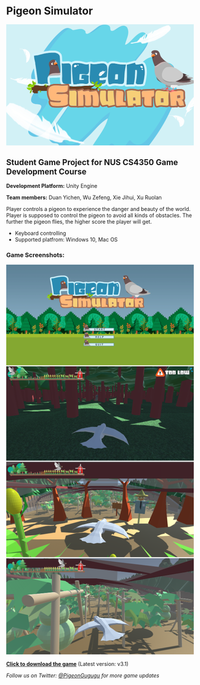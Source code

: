 # Pigeon Simulator 
![title image](https://github.com/fiomolv/cs4350PigeonSimulator/blob/master/Screenshots/titleimage.jpg)

## Student Game Project for NUS CS4350 Game Development Course
**Development Platform:** Unity Engine

**Team members:** Duan Yichen, Wu Zefeng, Xie Jihui, Xu Ruolan

Player controls a pigeon to experience the danger and beauty of the world. Player is supposed to control the pigeon to avoid all kinds of obstacles. The further the pigeon flies, the higher score the player will get.

- Keyboard controlling
- Supported platfrom: Windows 10, Mac OS

### Game Screenshots:

![title page](https://github.com/fiomolv/cs4350PigeonSimulator/blob/master/Screenshots/titlepage.png)
![screenshot 1](https://github.com/fiomolv/cs4350PigeonSimulator/blob/master/Screenshots/Screenshot1.png)
![screenshot 2](https://github.com/fiomolv/cs4350PigeonSimulator/blob/master/Screenshots/Screenshot3.png)
![screenshot 3](https://github.com/fiomolv/cs4350PigeonSimulator/blob/master/Screenshots/Screenshot4.png)


**[Click to download the game](https://github.com/fiomolv/cs4350PigeonSimulator/releases)**  (Latest version: v3.1)



*Follow us on Twitter: [@PigeonGugugu](https://twitter.com/PigeonGugugu) for more game updates* 
